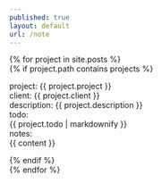```yaml
---
published: true
layout: default
url: /note
---
```

{% for project in site.posts %}   
{% if project.path contains projects %}  
  
project: {{ project.project }}  
client: {{ project.client }}  
description: {{ project.description }}  
todo:  
{{ project.todo | markdownify }}  
notes:    
{{ content }}  
  
{% endif %}  
{% endfor %}
